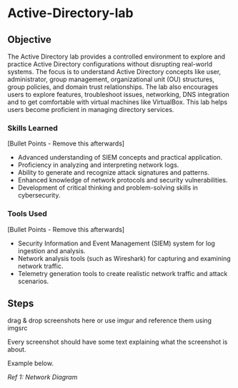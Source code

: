 # Active-Directory-lab

## Objective

The Active Directory lab provides a controlled environment to explore and practice Active Directory configurations without disrupting real-world systems.  The focus is to understand Active Directory concepts like user, administrator, group management, organizational unit (OU) structures, group policies, and domain trust relationships. The lab also encourages users to explore features, troubleshoot issues, networking, DNS integration and to get comfortable with virtual machines like VirtualBox. This lab helps users become proficient in managing directory services.

### Skills Learned
[Bullet Points - Remove this afterwards]

- Advanced understanding of SIEM concepts and practical application.
- Proficiency in analyzing and interpreting network logs.
- Ability to generate and recognize attack signatures and patterns.
- Enhanced knowledge of network protocols and security vulnerabilities.
- Development of critical thinking and problem-solving skills in cybersecurity.

### Tools Used
[Bullet Points - Remove this afterwards]

- Security Information and Event Management (SIEM) system for log ingestion and analysis.
- Network analysis tools (such as Wireshark) for capturing and examining network traffic.
- Telemetry generation tools to create realistic network traffic and attack scenarios.

## Steps
drag & drop screenshots here or use imgur and reference them using imgsrc

Every screenshot should have some text explaining what the screenshot is about.

Example below.

*Ref 1: Network Diagram*
